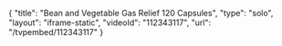 {
    "title": "Bean and Vegetable Gas Relief  120 Capsules",
    "type": "solo",
    "layout": "iframe-static",
    "videoId": "112343117",
    "url": "\/tvpembed\/112343117"
}